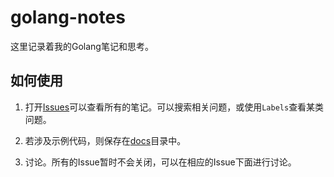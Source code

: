 # golang-notes

这里记录着我的Golang笔记和思考。


## 如何使用

1. 打开[Issues](https://github.com/xpzouying/golang-notes/issues)可以查看所有的笔记。可以搜索相关问题，或使用`Labels`查看某类问题。

2. 若涉及示例代码，则保存在[docs](https://github.com/xpzouying/golang-notes/tree/master/docs)目录中。

3. 讨论。所有的Issue暂时不会关闭，可以在相应的Issue下面进行讨论。
